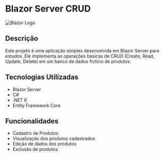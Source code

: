 # Blazor Server CRUD

![Blazor Logo]([https://upload.wikimedia.org/wikipedia/commons/3/38/Blazor_Logo.svg](https://www.google.com/url?sa=i&url=https%3A%2F%2Fen.m.wikipedia.org%2Fwiki%2FFile%3ABlazor.png&psig=AOvVaw1ZLmmrx4IcIzOD1dw0jfmu&ust=1713800575365000&source=images&cd=vfe&opi=89978449&ved=0CBIQjRxqFwoTCIjhkefS04UDFQAAAAAdAAAAABAE))

## Descrição
Este projeto é uma aplicação simples desenvolvida em Blazor Server para estudos. Ele implementa as operações básicas de CRUD (Create, Read, Update, Delete) em um banco de dados fictício de produtos.

## Tecnologias Utilizadas
- Blazor Server
- C#
- .NET 6
- Entity Framework Core

## Funcionalidades
- Cadastro de Produtos
- Visualização dos produtos cadastrados
- Edição de dados dos produtos
- Exclusão de produtos
